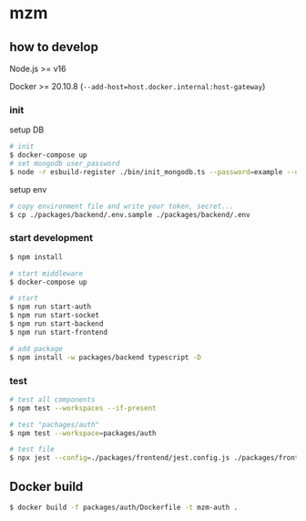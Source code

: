 # mzm

## how to develop

Node.js >= v16

Docker >= 20.10.8 (`--add-host=host.docker.internal:host-gateway`)

### init

setup DB

```bash
# init
$ docker-compose up
# set mongodb user_password
$ node -r esbuild-register ./bin/init_mongodb.ts --password=example --user=mzm --user_password={{user_password}}
```

setup env

```bash
# copy environment file and write your token, secret...
$ cp ./packages/backend/.env.sample ./packages/backend/.env
```

### start development

```bash
$ npm install

# start middleware
$ docker-compose up

# start
$ npm run start-auth
$ npm run start-socket
$ npm run start-backend
$ npm run start-frontend

# add package
$ npm install -w packages/backend typescript -D
```

### test

```bash
# test all components
$ npm test --workspaces --if-present

# test "pachages/auth"
$ npm test --workspace=packages/auth

# test file
$ npx jest --config=./packages/frontend/jest.config.js ./packages/frontend/src/worker/markdown.test.ts
```

## Docker build

```bash
$ docker build -f packages/auth/Dockerfile -t mzm-auth .
```